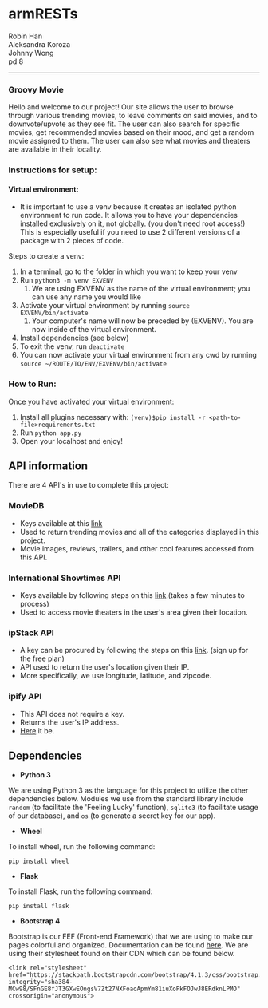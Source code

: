 # armRESTs

Robin Han  
Aleksandra Koroza  
Johnny Wong  
pd 8

---------------------  
### Groovy Movie  
Hello and welcome to our project! Our site allows the user to browse through various trending
movies, to leave comments on said movies, and to downvote/upvote as they see fit. The user can also search for specific movies, get recommended movies based on their mood, and get a random movie assigned to them. The user can also see what movies and theaters are available in their locality.

### Instructions for setup:

#### Virtual environment:
- It is important to use a venv because it creates an isolated python environment to run code.  It allows you to
have your dependencies installed exclusively on it, not globally. (you don't need root access!)  This is especially useful if you need to use 2 different versions of a package with 2 pieces of code.

Steps to create a venv:
1. In a terminal, go to the folder in which you want to keep your venv
2. Run `python3 -m venv EXVENV`
   1. We are using EXVENV as the name of the virtual environment; you can use any name you would like
3. Activate your virtual environment by running `source EXVENV/bin/activate`
   1. Your computer's name will now be preceded by (EXVENV).  You are now inside of the virtual environment.
4. Install dependencies (see below)
5. To exit the venv, run `deactivate`
6. You can now activate your virtual environment from any cwd by running `source ~/ROUTE/TO/ENV/EXVENV/bin/activate`

### How to Run:
  Once you have activated your virtual environment:
  1. Install all plugins necessary with: `(venv)$pip install -r <path-to-file>requirements.txt`
  2. Run `python app.py`
  3. Open your localhost and enjoy!

## API information
  There are 4 API's in use to complete this project:

### MovieDB
  - Keys available at this [link](https://www.themoviedb.org/documentation/api)
  - Used to return trending movies and all of the categories displayed in this project.
  - Movie images, reviews, trailers, and other cool features accessed from this API.

### International Showtimes API
  - Keys available by following steps on this [link](https://www.internationalshowtimes.com/signup.html).(takes a few minutes to process)
  - Used to access movie theaters in the user's area given their location.

### ipStack API
  - A key can be procured by following the steps on this [link](https://ipstack.com/). (sign up for the free plan)
  - API used to return the user's location given their IP.
  - More specifically, we use longitude, latitude, and zipcode.

### ipify API
  - This API does not require a key.
  - Returns the user's IP address.
  - [Here](https://www.ipify.org/) it be.

## Dependencies
- <b> Python 3 </b>

We are using Python 3 as the language for this project to utilize the other dependencies below.
Modules we use from the standard library include `random` (to facilitate the 'Feeling Lucky' function), `sqlite3` (to facilitate
usage of our database), and `os` (to generate a secret key for our app).
- <b> Wheel </b>

To install wheel, run the following command:
```
pip install wheel
```
- <b> Flask </b>

To install Flask, run the following command:
```
pip install flask
```
- <b>Bootstrap 4</b>

Bootstrap is our FEF (Front-end Framework) that we are using to make our pages colorful and organized. 
Documentation can be found [here](https://getbootstrap.com/docs/4.1/getting-started/introduction/).
We are using their stylesheet found on their CDN which can be found below.
```
<link rel="stylesheet" href="https://stackpath.bootstrapcdn.com/bootstrap/4.1.3/css/bootstrap.min.css" integrity="sha384-MCw98/SFnGE8fJT3GXwEOngsV7Zt27NXFoaoApmYm81iuXoPkFOJwJ8ERdknLPMO" crossorigin="anonymous">
```
